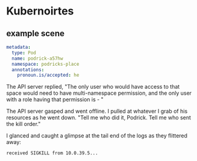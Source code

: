 # Kubernoirtes

## example scene

```yaml
metadata:
  type: Pod
  name: podrick-a57hw
  namespace: podricks-place
  annotations:
    pronoun.is/accepted: he
```

The API server replied, "The only user who would have access to that space would need to have multi-namespace permission, and the only user with a role having that permission is - "

The API server gasped and went offline. I pulled at whatever I grab of his resources as he went down. "Tell me who did it, Podrick. Tell me who sent the kill order."

I glanced and caught a glimpse at the tail end of the logs as they flittered away:

```
received SIGKILL from 10.0.39.5...
```
